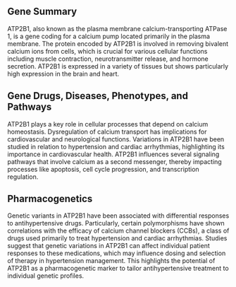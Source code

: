## Gene Summary
ATP2B1, also known as the plasma membrane calcium-transporting ATPase 1, is a gene coding for a calcium pump located primarily in the plasma membrane. The protein encoded by ATP2B1 is involved in removing bivalent calcium ions from cells, which is crucial for various cellular functions including muscle contraction, neurotransmitter release, and hormone secretion. ATP2B1 is expressed in a variety of tissues but shows particularly high expression in the brain and heart.

## Gene Drugs, Diseases, Phenotypes, and Pathways
ATP2B1 plays a key role in cellular processes that depend on calcium homeostasis. Dysregulation of calcium transport has implications for cardiovascular and neurological functions. Variations in ATP2B1 have been studied in relation to hypertension and cardiac arrhythmias, highlighting its importance in cardiovascular health. ATP2B1 influences several signaling pathways that involve calcium as a second messenger, thereby impacting processes like apoptosis, cell cycle progression, and transcription regulation.

## Pharmacogenetics
Genetic variants in ATP2B1 have been associated with differential responses to antihypertensive drugs. Particularly, certain polymorphisms have shown correlations with the efficacy of calcium channel blockers (CCBs), a class of drugs used primarily to treat hypertension and cardiac arrhythmias. Studies suggest that genetic variations in ATP2B1 can affect individual patient responses to these medications, which may influence dosing and selection of therapy in hypertension management. This highlights the potential of ATP2B1 as a pharmacogenetic marker to tailor antihypertensive treatment to individual genetic profiles.